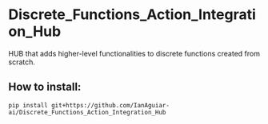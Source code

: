 # Discrete_Functions_Action_Integration_Hub
HUB that adds higher-level functionalities to discrete functions created from scratch.

## How to install:

```
pip install git+https://github.com/IanAguiar-ai/Discrete_Functions_Action_Integration_Hub
```
